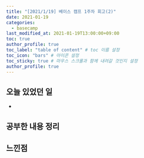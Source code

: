 ```yaml
---
title: "[2021/1/19] 베이스 캠프 1주차 회고(2)"
date: 2021-01-19
categories: 
  - basecamp
last_modified_at: 2021-01-19T13:00:00+09:00
toc: true
author_profile: true
toc_label: "table of content" # toc 이름 설정
toc_icon: "bars" # 아이콘 설정
toc_sticky: true # 마우스 스크롤과 함께 내려갈 것인지 설정
author_profile: true
---
```


## 오늘 있었던 일

- 

## 공부한 내용 정리



## 느낀점



